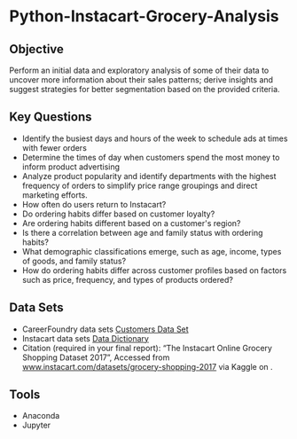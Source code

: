 # Python-Instacart-Grocery-Analysis
## Objective
Perform an initial data and exploratory analysis of some of their data to uncover more information about their sales patterns; derive insights and suggest strategies for better segmentation based on the provided criteria.
## Key Questions
+ Identify the busiest days and hours of the week to schedule ads at times with fewer orders
+ Determine the times of day when customers spend the most money to inform product advertising
+ Analyze product popularity and identify departments with the highest frequency of orders to simplify price range groupings and direct marketing efforts.
+ How often do users return to Instacart?
+ Do ordering habits differ based on customer loyalty?
+ Are ordering habits different based on a customer's region?
+ Is there a correlation between age and family status with ordering habits?
+ What demographic classifications emerge, such as age, income, types of goods, and family status?
+ How do ordering habits differ across customer profiles based on factors such as price, frequency, and types of products ordered?
## Data Sets
+ CareerFoundry data sets
[Customers Data Set](https://s3.amazonaws.com/coach-courses-us/public/courses/data-immersion/A4/A4_Data_Assets/customers.zip)
+ Instacart data sets
[Data Dictionary](https://gist.github.com/jeremystan/c3b39d947d9b88b3ccff3147dbcf6c6b)
+ Citation (required in your final report): “The Instacart Online Grocery Shopping
Dataset 2017”, Accessed from www.instacart.com/datasets/grocery-shopping-2017
via Kaggle on <date>.
## Tools
+ Anaconda
+ Jupyter
